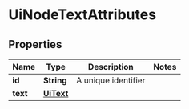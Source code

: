 

# UiNodeTextAttributes


## Properties

Name | Type | Description | Notes
------------ | ------------- | ------------- | -------------
**id** | **String** | A unique identifier | 
**text** | [**UiText**](UiText.md) |  | 



